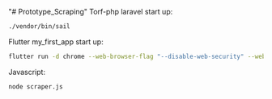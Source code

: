 "# Prototype_Scraping" 
Torf-php laravel start up:
```bash
./vendor/bin/sail
```
Flutter my_first_app start up: 
```bash
flutter run -d chrome --web-browser-flag "--disable-web-security" --web-port 52528
```
Javascript: 
```bash
node scraper.js
```
